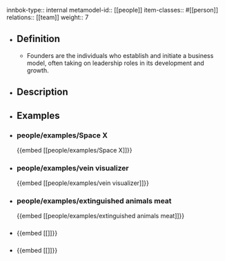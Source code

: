 innbok-type:: internal
metamodel-id:: [[people]]
item-classes:: #[[person]]
relations:: [[team]]
weight:: 7

- ## Definition
  - Founders are the individuals who establish and initiate a business model, often taking on leadership roles in its development and growth.
- ## Description
- ## Examples
- ### people/examples/Space X
  {{embed [[people/examples/Space X]]}}
- ### people/examples/vein visualizer
  {{embed [[people/examples/vein visualizer]]}}
- ### people/examples/extinguished animals meat
  {{embed [[people/examples/extinguished animals meat]]}}
- ### 
  {{embed [[]]}}
- ### 
  {{embed [[]]}}


